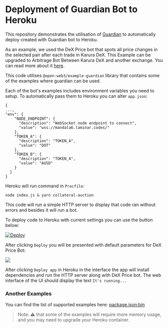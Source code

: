 # Deployment of Guardian Bot to Heroku

This repository demonstrates the utilisation of [Guardian](https://github.com/open-web3-stack/guardian) to automatically deploy created with Guardian bot to Heroku.

As an example, we used the DeX Price bot that spots all price changes in the selected pair after each trade in Karura DeX. This Example can be upgraded to Arbitrage Bot Between Karura DeX and another exchange. You can read more about it [here](https://github.com/open-web3-stack/guardian/tree/master/packages/example-guardian#dex-price-guardian-bot-for-acalakarura).

This code utilises `@open-web3/example-guardian` library that contains some of the examples where guardian can be used.

Each of the bot's examples includes environment variables you need to setup. To automatically pass them to Heroku you can alter `app.json`:
```json=
{
...,
"env": {
    "NODE_ENDPOINT": {
      "description": "WebSocket node endpoint to connect",
      "value": "wss://mandala6.laminar.codes/"
    },
    "TOKEN_A": {
      "description": "TOKEN_A",
      "value": "DOT"
    },
    "TOKEN_B": {
      "description": "TOKEN_A",
      "value": "AUSD"
    }
  }
}
```

Heroku will run command in `Procfile`:
```bash=
node index.js & yarn collateral-auction
```

This code will run a simple HTTP server to display that code ran without errors and besides it will run a bot.

To deploy code to Heroku with current settings you can use the button below:

[![Deploy](https://www.herokucdn.com/deploy/button.svg)](https://heroku.com/deploy?template=https://github.com/AcalaNetwork/collateral-auction-bot-template)


After clicking `Deploy` you will be presented with default parameters for DeX Price Bot:

![](https://i.imgur.com/xYDRDqz.png)



After clicking `Deploy app` in Heroku in the interface the app will install dependencies and run the HTTP server along with DeX Price bot. The web interface of the UI should display the text `It's running...`

### Another Examples

You can find the list of supported examples here:
[package.json:bin](https://github.com/open-web3-stack/guardian/blob/a6fc3967b1a9568c3d9cc4f84324ffe047b95b1d/packages/example-guardian/package.json#L7)

> Note: :warning: that some of the examples will require more memory usage, and you may need to upgrade your Heroku container.